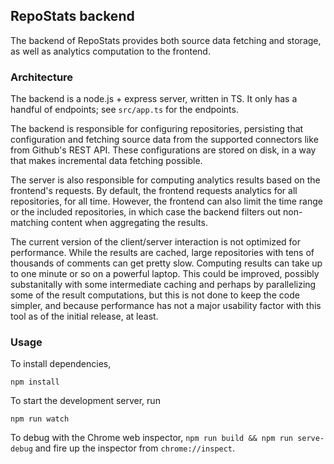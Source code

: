 ## RepoStats backend

The backend of RepoStats provides both source data fetching and storage, as well as analytics computation to the frontend. 

### Architecture

The backend is a node.js + express server, written in TS. It only has a handful of endpoints; see `src/app.ts` for the endpoints.

The backend is responsible for configuring repositories, persisting that configuration and fetching source data from the supported connectors like from Github's REST API. These configurations are stored on disk, in a way that makes incremental data fetching possible.

The server is also responsible for computing analytics results based on the frontend's requests. By default, the frontend requests analytics for all repositories, for all time. However, the frontend can also limit the time range or the included repositories, in which case the backend filters out non-matching content when aggregating the results.

The current version of the client/server interaction is not optimized for performance. While the results are cached, large repositories with tens of thousands of comments can get pretty slow. Computing results can take up to one minute or so on a powerful laptop. This could be improved, possibly substanitally with some intermediate caching and perhaps by parallelizing some of the result computations, but this is not done to keep the code simpler, and because performance has not a major usability factor with this tool as of the initial release, at least.

### Usage

To install dependencies,

`npm install`

To start the development server, run

`npm run watch`

To debug with the Chrome web inspector, `npm run build && npm run serve-debug` and fire up the inspector from `chrome://inspect`.
